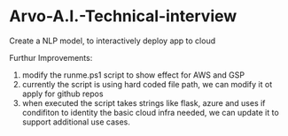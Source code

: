 # Arvo-A.I.-Technical-interview
Create a NLP model, to interactively deploy app to cloud

Furthur Improvements:
1. modify the runme.ps1 script to show effect for AWS and GSP
2. currently the script is using hard coded file path, we can modify it ot apply for github repos
3. when executed the script takes strings like flask, azure and uses if condifiton to identity the basic cloud infra needed, we can update it to support additional use cases.
